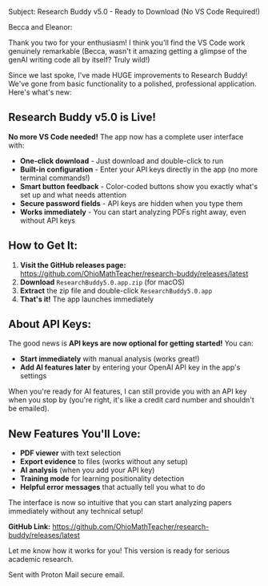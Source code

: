 Subject: Research Buddy v5.0 - Ready to Download (No VS Code Required!)

Becca and Eleanor:

Thank you two for your enthusiasm! I think you'll find the VS Code work genuinely remarkable (Becca, wasn't it amazing getting a glimpse of the genAI writing code all by itself? Truly wild!)

Since we last spoke, I've made HUGE improvements to Research Buddy! We've gone from basic functionality to a polished, professional application. Here's what's new:

## **Research Buddy v5.0 is Live!**

**No more VS Code needed!** The app now has a complete user interface with:
- **One-click download** - Just download and double-click to run
- **Built-in configuration** - Enter your API keys directly in the app (no more terminal commands!)
- **Smart button feedback** - Color-coded buttons show you exactly what's set up and what needs attention
- **Secure password fields** - API keys are hidden when you type them
- **Works immediately** - You can start analyzing PDFs right away, even without API keys

## **How to Get It:**

1. **Visit the GitHub releases page:** https://github.com/OhioMathTeacher/research-buddy/releases/latest
2. **Download** `ResearchBuddy5.0.app.zip` (for macOS) 
3. **Extract** the zip file and double-click `ResearchBuddy5.0.app`
4. **That's it!** The app launches immediately

## **About API Keys:**

The good news is **API keys are now optional for getting started!** You can:
- **Start immediately** with manual analysis (works great!)
- **Add AI features later** by entering your OpenAI API key in the app's settings

When you're ready for AI features, I can still provide you with an API key when you stop by (you're right, it's like a credit card number and shouldn't be emailed).

## **New Features You'll Love:**

- **PDF viewer** with text selection
- **Export evidence** to files (works without any setup)
- **AI analysis** (when you add your API key)
- **Training mode** for learning positionality detection
- **Helpful error messages** that actually tell you what to do

The interface is now so intuitive that you can start analyzing papers immediately without any technical setup!

**GitHub Link:** https://github.com/OhioMathTeacher/research-buddy/releases/latest

Let me know how it works for you! This version is ready for serious academic research.

Sent with Proton Mail secure email.